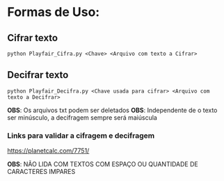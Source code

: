 # Formas de Uso:

## Cifrar texto 
`python Playfair_Cifra.py <Chave> <Arquivo com texto a Cifrar>`


## Decifrar texto
`python Playfair_Decifra.py <Chave usada para cifrar> <Arquivo com texto a Decifrar>`


**OBS**: Os arquivos txt podem ser deletados 
**OBS**: Independente de o texto ser minúsculo, a decifragem sempre será maiúscula

### Links para validar a cifragem e decifragem
https://planetcalc.com/7751/


**OBS**: NÃO LIDA COM TEXTOS COM ESPAÇO OU QUANTIDADE DE CARACTERES IMPARES